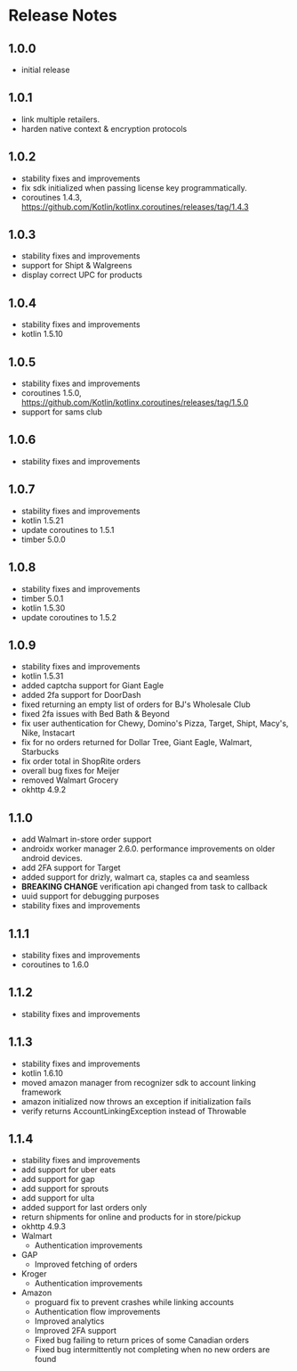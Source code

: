 # Release Notes

## 1.0.0

- initial release

## 1.0.1

- link multiple retailers.
- harden native context & encryption protocols

## 1.0.2

- stability fixes and improvements
- fix sdk initialized when passing license key programmatically.
- coroutines 1.4.3, https://github.com/Kotlin/kotlinx.coroutines/releases/tag/1.4.3

## 1.0.3

- stability fixes and improvements
- support for Shipt & Walgreens
- display correct UPC for products

## 1.0.4

- stability fixes and improvements
- kotlin 1.5.10

## 1.0.5

- stability fixes and improvements
- coroutines 1.5.0, https://github.com/Kotlin/kotlinx.coroutines/releases/tag/1.5.0
- support for sams club

## 1.0.6

- stability fixes and improvements

## 1.0.7

- stability fixes and improvements
- kotlin 1.5.21
- update coroutines to 1.5.1
- timber 5.0.0

## 1.0.8

- stability fixes and improvements
- timber 5.0.1
- kotlin 1.5.30
- update coroutines to 1.5.2

## 1.0.9

- stability fixes and improvements
- kotlin 1.5.31
- added captcha support for Giant Eagle
- added 2fa support for DoorDash
- fixed returning an empty list of orders for BJ's Wholesale Club
- fixed 2fa issues with Bed Bath & Beyond
- fix user authentication for Chewy, Domino's Pizza, Target, Shipt, Macy's, Nike, Instacart
- fix for no orders returned for Dollar Tree, Giant Eagle, Walmart, Starbucks
- fix order total in ShopRite orders
- overall bug fixes for Meijer
- removed Walmart Grocery
- okhttp 4.9.2

## 1.1.0

- add Walmart in-store order support
- androidx worker manager 2.6.0. performance improvements on older android devices.
- add 2FA support for Target
- added support for drizly, walmart ca, staples ca and seamless
- **BREAKING CHANGE** verification api changed from task to callback
- uuid support for debugging purposes
- stability fixes and improvements

## 1.1.1

- stability fixes and improvements
- coroutines to 1.6.0

## 1.1.2

- stability fixes and improvements

## 1.1.3

- stability fixes and improvements
- kotlin 1.6.10
- moved amazon manager from recognizer sdk to account linking framework
- amazon initialized now throws an exception if initialization fails
- verify returns AccountLinkingException instead of Throwable

## 1.1.4

- stability fixes and improvements
- add support for uber eats
- add support for gap
- add support for sprouts
- add support for ulta
- added support for last orders only
- return shipments for online and products for in store/pickup
- okhttp 4.9.3
- Walmart
  - Authentication improvements
- GAP
  - Improved fetching of orders
- Kroger
  - Authentication improvements
- Amazon
    - proguard fix to prevent crashes while linking accounts
    - Authentication flow improvements
    - Improved analytics
    - Improved 2FA support
    - Fixed bug failing to return prices of some Canadian orders
    - Fixed bug intermittently not completing when no new orders are found